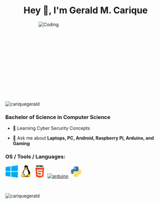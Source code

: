 <h1 align="center">Hey 👋, I'm Gerald M. Carique</h1>
<img align="right" alt="Coding" width="400" height="250" src="https://media1.giphy.com/media/v1.Y2lkPTc5MGI3NjExZTdudm9qYWZrcjQ4YnBmc3Y0cjQ3Zm13N3I3cHdrcThuNDBmbXlqNSZlcD12MV9pbnRlcm5hbF9naWZfYnlfaWQmY3Q9Zw/qgQUggAC3Pfv687qPC/giphy.gif">
<p align="left"> <img src="https://komarev.com/ghpvc/?username=cariquegerald&label=Profile%20views&color=0e75b6&style=flat" alt="cariquegerald" /> </p>

<h3>Bachelor of Science in Computer Science</h3>

- 🌱 Learning Cyber Security Concepts

- 💬 Ask me about **Laptops, PC, Android, Raspberry Pi, Arduino, and Gaming**

<h3 align="left">OS / Tools / Languages:</h3>
<p align="left"> 
<a href="https://www.microsoft.com/windows/" target="_blank" rel="noreferrer"> <img src="https://raw.githubusercontent.com/devicons/devicon/master/icons/windows8/windows8-original.svg" alt="windows" width="40" height="40"/></a>
<a href="https://www.linux.org/" target="_blank" rel="noreferrer"> <img src="https://raw.githubusercontent.com/devicons/devicon/master/icons/linux/linux-original.svg" alt="linux" width="40" height="40"/></a> 
<a href="https://www.w3.org/html/" target="_blank" rel="noreferrer"> <img src="https://raw.githubusercontent.com/devicons/devicon/master/icons/html5/html5-original-wordmark.svg" alt="html5" width="40" height="40"/></a> 
<a href="https://www.arduino.cc/" target="_blank" rel="noreferrer"> <img src="https://cdn.worldvectorlogo.com/logos/arduino-1.svg" alt="arduino" width="40" height="40"/></a>
<a href="https://www.python.org" target="_blank" rel="noreferrer"> <img src="https://raw.githubusercontent.com/devicons/devicon/master/icons/python/python-original.svg" alt="python" width="40" height="40"/></a> </p>
<br>
<p><img align="left" src="https://github-readme-stats.vercel.app/api/top-langs?username=cariquegerald&show_icons=true&locale=en&layout=compact" alt="cariquegerald" /></p>
